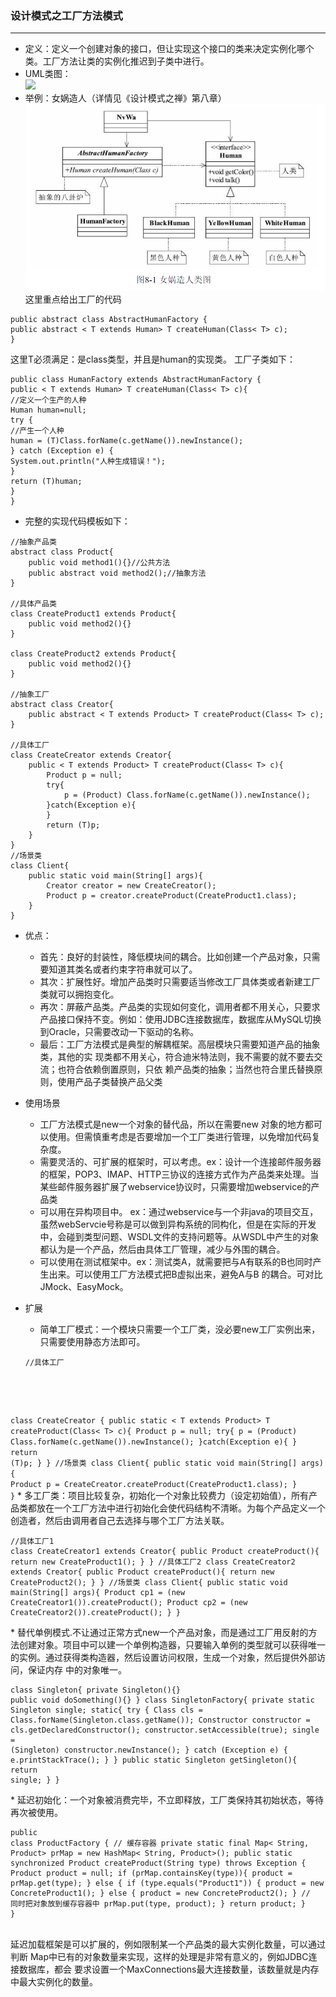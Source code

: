 ### 设计模式之工厂方法模式
---
* 定义：定义一个创建对象的接口，但让实现这个接口的类来决定实例化哪个类。工厂方法让类的实例化推迟到子类中进行。
* UML类图：</br>
![](http://wiki.jikexueyuan.com/project/java-design-pattern/images/factory-pattern-1.gif)
* 举例：女娲造人（详情见《设计模式之禅》第八章）</br>
![Alt text](./2016-07-13_220758.png)
</br>这里重点给出工厂的代码
<pre><code>public abstract class AbstractHumanFactory {
public abstract < T extends Human> T createHuman(Class< T> c);
}</code></pre>
这里T必须满足：是class类型，并且是human的实现类。
工厂子类如下：
<pre><code>public class HumanFactory extends AbstractHumanFactory {
public < T extends Human> T createHuman(Class< T> c){
//定义一个生产的人种
Human human=null;
try {
//产生一个人种
human = (T)Class.forName(c.getName()).newInstance();
} catch (Exception e) {
System.out.println("人种生成错误！");
}
return (T)human;
}
}</code></pre>
* 完整的实现代码模板如下：
<pre><code>//抽象产品类
abstract class Product{
    public void method1(){}//公共方法
    public abstract void method2();//抽象方法
}

//具体产品类
class CreateProduct1 extends Product{
    public void method2(){}
}

class CreateProduct2 extends Product{
    public void method2(){}
}

//抽象工厂
abstract class Creator{
    public abstract < T extends Product> T createProduct(Class< T> c);
}

//具体工厂
class CreateCreator extends Creator{
    public < T extends Product> T createProduct(Class< T> c){
        Product p = null;
        try{
            p = (Product) Class.forName(c.getName()).newInstance();
        }catch(Exception e){
        }
        return (T)p;
    }
}
//场景类
class Client{
    public static void main(String[] args){
        Creator creator = new CreateCreator();
        Product p = creator.createProduct(CreateProduct1.class);
    }
}</code></pre>
* 优点：
	* 首先：良好的封装性，降低模块间的耦合。比如创建一个产品对象，只需要知道其类名或者约束字符串就可以了。
	* 其次：扩展性好。增加产品类时只需要适当修改工厂具体类或者新建工厂类就可以拥抱变化。
	* 再次：屏蔽产品类。产品类的实现如何变化，调用者都不用关心，只要求产品接口保持不变。例如：使用JDBC连接数据库，数据库从MySQL切换到Oracle，只需要改动一下驱动的名称。
	* 最后：工厂方法模式是典型的解耦框架。高层模块只需要知道产品的抽象类，其他的实
现类都不用关心，符合迪米特法则，我不需要的就不要去交流；也符合依赖倒置原则，只依
赖产品类的抽象；当然也符合里氏替换原则，使用产品子类替换产品父类

* 使用场景
	* 工厂方法模式是new一个对象的替代品，所以在需要new 对象的地方都可以使用。但需慎重考虑是否要增加一个工厂类进行管理，以免增加代码复杂度。
	* 需要灵活的、可扩展的框架时，可以考虑。ex：设计一个连接邮件服务器的框架，POP3、IMAP、HTTP三协议的连接方式作为产品类来处理。当某些邮件服务器扩展了webservice协议时，只需要增加webservice的产品类
	* 可以用在异构项目中。
ex：通过webservice与一个非java的项目交互，虽然webServcie号称是可以做到异构系统的同构化，但是在实际的开发中，会碰到类型问题、WSDL文件的支持问题等。从WSDL中产生的对象都认为是一个产品，然后由具体工厂管理，减少与外围的耦合。
	* 可以使用在测试框架中。ex：测试类A，就需要把与A有联系的B也同时产生出来。可以使用工厂方法模式把B虚拟出来，避免A与B 的耦合。可对比JMock、EasyMock。
* 扩展
	* 简单工厂模式：一个模块只需要一个工厂类，没必要new工厂实例出来，只需要使用静态方法即可。</br>
	<pre><code>//具体工厂
class CreateCreator {
    public static < T extends Product> T createProduct(Class< T> c){
        Product p = null;
        try{
            p = (Product) Class.forName(c.getName()).newInstance();
        }catch(Exception e){
        }
        return (T)p;
    }
}
//场景类
class Client{
    public static void main(String[] args){
            Product p = CreateCreator.createProduct(CreateProduct1.class);
    }
}</code></pre>
	* 多工厂类：项目比较复杂，初始化一个对象比较费力（设定初始值），所有产品类都放在一个工厂方法中进行初始化会使代码结构不清晰。为每个产品定义一个创造者，然后由调用者自己去选择与哪个工厂方法关联。</br><pre><code>//具体工厂1
class CreateCreator1 extends Creator{
    public Product createProduct(){
        return new CreateProduct1();
    }
}
//具体工厂2
class CreateCreator2 extends Creator{
    public Product createProduct(){
        return new CreateProduct2();
    }
}
//场景类
class Client{
    public static void main(String[] args){
        Product cp1 = (new CreateCreator1()).createProduct();
        Product cp2 = (new CreateCreator2()).createProduct();
    }
}</code></pre>
	* 替代单例模式.不让通过正常方式new一个产品对象，而是通过工厂用反射的方法创建对象。项目中可以建一个单例构造器，只要输入单例的类型就可以获得唯一的实例。通过获得类构造器，然后设置访问权限，生成一个对象，然后提供外部访问，保证内存
中的对象唯一。</br><pre><code>class Singleton{
    private Singleton(){}
    public void doSomething(){}
}
class SingletonFactory{
    private static Singleton single;
    static{
        try {
            Class cls = Class.forName(Singleton.class.getName());
            Constructor constructor = cls.getDeclaredConstructor();
            constructor.setAccessible(true);
            single = (Singleton) constructor.newInstance();
        } catch (Exception e) {
            e.printStackTrace();
        }
    }
    public static Singleton getSingleton(){
        return single;
    }
}</code></pre>
	* 延迟初始化：一个对象被消费完毕，不立即释放，工厂类保持其初始状态，等待再次被使用。</br><pre><code>public class ProductFactory {
	// 缓存容器
	private static final Map< String, Product> prMap = new HashMap< String, Product>();
	public static synchronized Product createProduct(String type) throws Exception {
		Product product = null;
		if (prMap.containsKey(type)){
			product = prMap.get(type);
		} else {
			if (type.equals("Product1")) {
				product = new ConcreteProduct1();
			} else {
				product = new ConcreteProduct2();
			}
			// 同时把对象放到缓存容器中
			prMap.put(type, product);
		}
		return product;
	}
}</code></pre></br>延迟加载框架是可以扩展的，例如限制某一个产品类的最大实例化数量，可以通过判断
Map中已有的对象数量来实现，这样的处理是非常有意义的，例如JDBC连接数据库，都会
要求设置一个MaxConnections最大连接数量，该数量就是内存中最大实例化的数量。